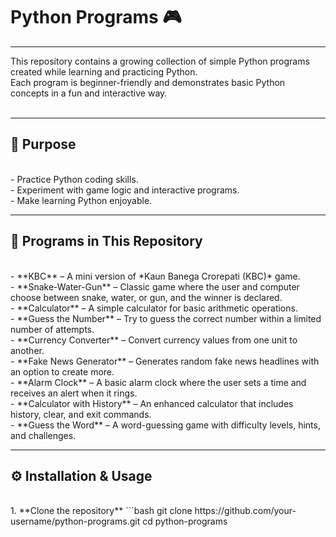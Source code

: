 # Python Programs 🎮
<hr>

This repository contains a growing collection of simple Python programs created while learning and practicing Python.  
Each program is beginner-friendly and demonstrates basic Python concepts in a fun and interactive way.  
<br>
<hr>

## 🎯 Purpose  
<br>
- Practice Python coding skills.  
<br>
- Experiment with game logic and interactive programs.  
<br>
- Make learning Python enjoyable.  
<br>
<hr>

## 📂 Programs in This Repository  
<br>
- **KBC** – A mini version of *Kaun Banega Crorepati (KBC)* game.  
<br>
- **Snake-Water-Gun** – Classic game where the user and computer choose between snake, water, or gun, and the winner is declared.  
<br>
- **Calculator** – A simple calculator for basic arithmetic operations.  
<br>
- **Guess the Number** – Try to guess the correct number within a limited number of attempts.  
<br>
- **Currency Converter** – Convert currency values from one unit to another.  
<br>
- **Fake News Generator** – Generates random fake news headlines with an option to create more.  
<br>
- **Alarm Clock** – A basic alarm clock where the user sets a time and receives an alert when it rings.  
<br>
- **Calculator with History** – An enhanced calculator that includes history, clear, and exit commands.  
<br>
- **Guess the Word** – A word-guessing game with difficulty levels, hints, and challenges.  
<br>
<hr>

## ⚙️ Installation & Usage  
<br>
1. **Clone the repository**  
   ```bash
   git clone https://github.com/your-username/python-programs.git
   cd python-programs
